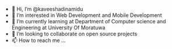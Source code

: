 - 👋 Hi, I’m @kaveeshadinamidu
- 👀 I’m interested in Web Development and Mobile Development
- 🌱 I’m currently learning at Department of Computer science and Engineering at University Of Moratuwa
- 💞️ I’m looking to collaborate on open source projects
- 📫 How to reach me ...

<!---
kaveeshadinamidu/kaveeshadinamidu is a ✨ special ✨ repository because its `README.md` (this file) appears on your GitHub profile.
You can click the Preview link to take a look at your changes.
--->
